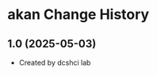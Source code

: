 akan Change History
====================

1.0 (2025-05-03)
----------------
* Created by dcshci lab

